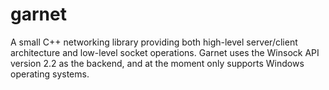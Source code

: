 # garnet
A small C++ networking library providing both high-level server/client architecture and low-level socket operations. Garnet uses the Winsock API version 2.2 as the backend, and at the moment only supports Windows operating systems.
